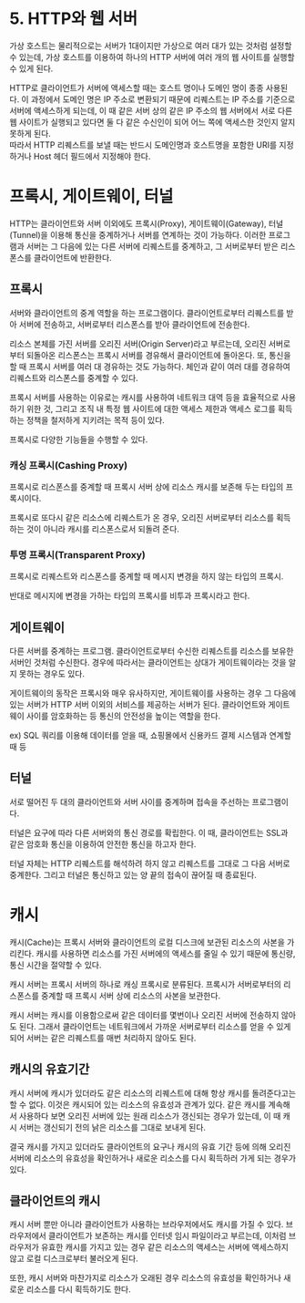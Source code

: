 # 5. HTTP와 웹 서버  


가상 호스트는 물리적으로는 서버가 1대이지만 가상으로 여러 대가 있는 것처럼 설정할 수 있는데, 가상 호스트를 이용하여 하나의 HTTP 서버에 여러 개의 웹 사이트를 실행할 수 있게 된다.   



HTTP로 클라이언트가 서버에 액세스할 때는 호스트 명이나 도메인 명이 종종 사용된다. 이 과정에서 도메인 명은 IP 주소로 변환되기 때문에 리퀘스트는 IP 주소를 기준으로 서버에 액세스하게 되는데, 이 때 같은 서버 상의 같은 IP 주소의 웹 서버에서 서로 다른 웹 사이트가 실행되고 있다면 둘 다 같은 수신인이 되어 어느 쪽에 액세스한 것인지 알지 못하게 된다.   
따라서 HTTP 리퀘스트를 보낼 때는 반드시 도메인명과 호스트명을 포함한 URI를 지정하거나 Host 헤더 필드에서 지정해야 한다.



# 프록시, 게이트웨이, 터널

HTTP는 클라이언트와 서버 이외에도 프록시(Proxy), 게이트웨이(Gateway), 터널(Tunnel)을 이용해 통신을 중계하거나 서버를 연계하는 것이 가능하다. 이러한 프로그램과 서버는 그 다음에 있는 다른 서버에 리퀘스트를 중계하고, 그 서버로부터 받은 리스폰스를 클라이언트에 반환한다.  


## 프록시

서버와 클라이언트의 중계 역할을 하는 프로그램이다. 클라이언트로부터 리퀘스트를 받아 서버에 전송하고, 서버로부터 리스폰스를 받아 클라이언트에 전송한다.

리소스 본체를 가진 서버를 오리진 서버(Origin Server)라고 부르는데, 오리진 서버로부터 되돌아온 리스폰스는 프록시 서버를 경유해서 클라이언트에 돌아온다. 또, 통신을 할 때 프록시 서버를 여러 대 경유하는 것도 가능하다. 체인과 같이 여러 대를 경유하여 리퀘스트와 리스폰스를 중계할 수 있다.

프록시 서버를 사용하는 이유로는 캐시를 사용하여 네트워크 대역 등을 효율적으로 사용하기 위한 것, 그리고 조직 내 특정 웹 사이트에 대한 액세스 제한과 액세스 로그를 획득하는 정책을 철저하게 지키려는 목적 등이 있다.



프록시로 다양한 기능들을 수행할 수 있다.   

### 캐싱 프록시(Cashing Proxy)

프록시로 리스폰스를 중계할 때 프록시 서버 상에 리소스 캐시를 보존해 두는 타입의 프록시이다.

프록시로 또다시 같은 리소스에 리퀘스트가 온 경우, 오리진 서버로부터 리소스를 획득하는 것이 아니라 캐시를 리스폰스로서 되돌려 준다.



### 투명 프록시(Transparent Proxy)

프록시로 리퀘스트와 리스폰스를 중계할 때 메시지 변경을 하지 않는 타입의 프록시. 

반대로 메시지에 변경을 가하는 타입의 프록시를 비투과 프록시라고 한다.



## 게이트웨이

다른 서버를 중계하는 프로그램. 클라이언트로부터 수신한 리퀘스트를 리소스를 보유한 서버인 것처럼 수신한다. 경우에 따라서는 클라이언트는 상대가 게이트웨이라는 것을 알지 못하는 경우도 있다.

게이트웨이의 동작은 프록시와 매우 유사하지만, 게이트웨이를 사용하는 경우 그 다음에 있는 서버가 HTTP 서버 이외의 서비스를 제공하는 서버가 된다. 클라이언트와 게이트웨이 사이를 암호화하는 등 통신의 안전성을 높이는 역할을 한다.

ex) SQL 쿼리를 이용해 데이터를 얻을 때, 쇼핑몰에서 신용카드 결제 시스템과 연계할 때 등



## 터널

서로 떨어진 두 대의 클라이언트와 서버 사이를 중계하며 접속을 주선하는 프로그램이다.

터널은 요구에 따라 다른 서버와의 통신 경로를 확립한다. 이 때, 클라이언트는 SSL과 같은 암호화 통신을 이용하여 안전한 통신을 하고자 한다. 

터널 자체는 HTTP 리퀘스트를 해석하려 하지 않고 리퀘스트를 그대로 그 다음 서버로 중계한다. 그리고 터널은 통신하고 있는 양 끝의 접속이 끊어질 때 종료된다.



# 캐시

캐시(Cache)는 프록시 서버와 클라이언트의 로컬 디스크에 보관된 리소스의 사본을 가리킨다. 캐시를 사용하면 리소스를 가진 서버에의 액세스를 줄일 수 있기 때문에 통신량, 통신 시간을 절약할 수 있다. 

캐시 서버는 프록시 서버의 하나로 캐싱 프록시로 분류된다. 프록시가 서버로부터의 리스폰스를 중계할 때 프록시 서버 상에 리소스의 사본을 보관한다. 

캐시 서버는 캐시를 이용함으로써 같은 데이터를 몇번이나 오리진 서버에 전송하지 않아도 된다. 그래서 클라이언트는 네트워크에서 가까운 서버로부터 리소스를 얻을 수 있게 되어 서버는 같은 리퀘스트를 매번 처리하지 않아도 된다.



## 캐시의 유효기간

캐시 서버에 캐시가 있더라도 같은 리소스의 리퀘스트에 대해 항상 캐시를 돌려준다고는 할 수 없다. 이것은 캐시되어 있는 리소스의 유효성과 관계가 있다. 같은 캐시를 계속해서 사용하다 보면 오리진 서버에 있는 원래 리소스가 갱신되는 경우가 있는데, 이 때 캐시 서버는 갱신되기 전의 낡은 리소스를 그대로 보내게 된다. 

결국 캐시를 가지고 있더라도 클라이언트의 요구나 캐시의 유효 기간 등에 의해 오리진 서버에 리소스의 유효성을 확인하거나 새로운 리소스를 다시 획득하러 가게 되는 경우가 있다.



## 클라이언트의 캐시

캐시 서버 뿐만 아니라 클라이언트가 사용하는 브라우저에서도 캐시를 가질 수 있다. 브라우저에서 클라이언트가 보존하는 캐시를 인터넷 임시 파일이라고 부르는데, 이처럼 브라우저가 유효한 캐시를 가지고 있는 경우 같은 리소스의 액세스는 서버에 액세스하지 않고 로컬 디스크로부터 불러오게 된다.

또한, 캐시 서버와 마찬가지로 리소스가 오래된 경우 리소스의 유효성을 확인하거나 새로운 리소스를 다시 획득하기도 한다.


